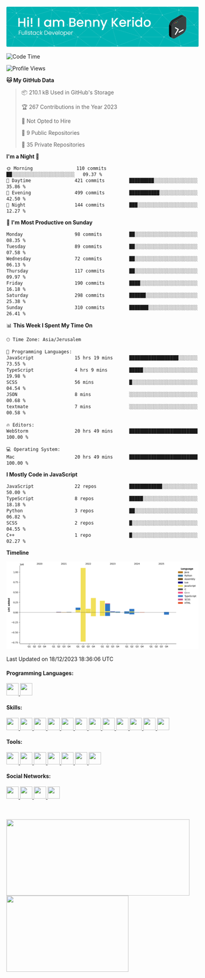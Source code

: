 ![Header](./header.png)


<!--START_SECTION:waka-->
![Code Time](http://img.shields.io/badge/Code%20Time-318%20hrs%2023%20mins-blue)

![Profile Views](http://img.shields.io/badge/Profile%20Views-0-blue)

**🐱 My GitHub Data** 

> 📦 210.1 kB Used in GitHub's Storage 
 > 
> 🏆 267 Contributions in the Year 2023
 > 
> 🚫 Not Opted to Hire
 > 
> 📜 9 Public Repositories 
 > 
> 🔑 35 Private Repositories 
 > 
**I'm a Night 🦉** 

```text
🌞 Morning                110 commits         ██░░░░░░░░░░░░░░░░░░░░░░░   09.37 % 
🌆 Daytime                421 commits         █████████░░░░░░░░░░░░░░░░   35.86 % 
🌃 Evening                499 commits         ███████████░░░░░░░░░░░░░░   42.50 % 
🌙 Night                  144 commits         ███░░░░░░░░░░░░░░░░░░░░░░   12.27 % 
```
📅 **I'm Most Productive on Sunday** 

```text
Monday                   98 commits          ██░░░░░░░░░░░░░░░░░░░░░░░   08.35 % 
Tuesday                  89 commits          ██░░░░░░░░░░░░░░░░░░░░░░░   07.58 % 
Wednesday                72 commits          ██░░░░░░░░░░░░░░░░░░░░░░░   06.13 % 
Thursday                 117 commits         ██░░░░░░░░░░░░░░░░░░░░░░░   09.97 % 
Friday                   190 commits         ████░░░░░░░░░░░░░░░░░░░░░   16.18 % 
Saturday                 298 commits         ██████░░░░░░░░░░░░░░░░░░░   25.38 % 
Sunday                   310 commits         ███████░░░░░░░░░░░░░░░░░░   26.41 % 
```


📊 **This Week I Spent My Time On** 

```text
🕑︎ Time Zone: Asia/Jerusalem

💬 Programming Languages: 
JavaScript               15 hrs 19 mins      ██████████████████░░░░░░░   73.55 % 
TypeScript               4 hrs 9 mins        █████░░░░░░░░░░░░░░░░░░░░   19.98 % 
SCSS                     56 mins             █░░░░░░░░░░░░░░░░░░░░░░░░   04.54 % 
JSON                     8 mins              ░░░░░░░░░░░░░░░░░░░░░░░░░   00.68 % 
textmate                 7 mins              ░░░░░░░░░░░░░░░░░░░░░░░░░   00.58 % 

🔥 Editors: 
WebStorm                 20 hrs 49 mins      █████████████████████████   100.00 % 

💻 Operating System: 
Mac                      20 hrs 49 mins      █████████████████████████   100.00 % 
```

**I Mostly Code in JavaScript** 

```text
JavaScript               22 repos            ████████████░░░░░░░░░░░░░   50.00 % 
TypeScript               8 repos             █████░░░░░░░░░░░░░░░░░░░░   18.18 % 
Python                   3 repos             ██░░░░░░░░░░░░░░░░░░░░░░░   06.82 % 
SCSS                     2 repos             █░░░░░░░░░░░░░░░░░░░░░░░░   04.55 % 
C++                      1 repo              █░░░░░░░░░░░░░░░░░░░░░░░░   02.27 % 
```



**Timeline**

![Lines of Code chart](https://raw.githubusercontent.com/bennykerido/bennykerido/main/assets/bar_graph.png)


 Last Updated on 18/12/2023 18:36:06 UTC
<!--END_SECTION:waka-->

<div>
  <h4>Programming Languages:</h4>
      <a href="#">
  <img height="32" width="32" src="https://cdn.simpleicons.org/javascript" />
  </a>
    <a href="#">
  <img height="32" width="32" src="https://cdn.simpleicons.org/python" />
  </a>
</div>
<div class="row">
  <h4>Skills:</h4>

  <a href="#">
  <img height="32" width="32" src="https://cdn.simpleicons.org/typescript" />
  </a>

  <a href="#">
  <img height="32" width="32" src="https://cdn.simpleicons.org/react" />
  </a>
  <a href="#">
  <img height="32" width="32" src="https://cdn.simpleicons.org/reactrouter" />
  </a>
  <a href="#">
  <img height="32" width="32" src="https://cdn.simpleicons.org/nodedotjs" />
  </a>
  <a href="#">
  <img height="32" width="32" src="https://cdn.simpleicons.org/express" />
  </a>
  <a href="#">
  <img height="32" width="32" src="https://cdn.simpleicons.org/nestjs" />
  </a>
  <a href="#">
  <img height="32" width="32" src="https://cdn.simpleicons.org/nextdotjs" />
  </a>
  <a href="#">
  <img height="32" width="32" src="https://cdn.simpleicons.org/html5" />
  </a>
  <a href="#">
  <img height="32" width="32" src="https://cdn.simpleicons.org/css3"/>
  </a>
  <a href="#">
    <img height="32" width="32" src="https://cdn.simpleicons.org/cssmodules" />
  </a>
  <a href="#">
    <img height="32" width="32" src="https://cdn.simpleicons.org/sass" />
  </a>
  <a href="#">
    <img height="32" width="32" src="https://cdn.simpleicons.org/php" />
  </a>
</div>

<div class="row">
  <h4>Tools:</h4>
  <a href="#">
  <img height="32" width="32" src="https://cdn.simpleicons.org/webstorm" />
  </a>
  <a href="#">
  <img height="32" width="32" src="https://cdn.simpleicons.org/phpstorm" />
  </a>
    <a href="#">
  <img height="32" width="32" src="https://cdn.simpleicons.org/pycharm" />
  </a>
  <a href="#">
  <img height="32" width="32" src="https://cdn.simpleicons.org/visualstudiocode" />
  </a>
  <a href="#">
    <img height="32" width="32" src="https://cdn.simpleicons.org/npm" />
  </a>
    <a href="#">
  <img height="32" width="32" src="https://cdn.simpleicons.org/intellijidea" />
  </a>
    <a href="#">
  <img height="32" width="32" src="https://cdn.simpleicons.org/eclipseide" />
  </a>
</div>


<div class="row">
  <h4>Social Networks:</h4>
  <a href="https://www.linkedin.com/in/bennykerido">
    <img height="32" width="32" src="https://cdn.simpleicons.org/linkedin" />
  </a>
  <a href="https://www.facebook.com/benny.kerido">
    <img height="32" width="32" src="https://cdn.simpleicons.org/facebook" />
  </a>
  <a href="https://www.instagram.com/bennykerido">
    <img height="32" width="32" src="https://cdn.simpleicons.org/instagram" />
  </a>
    <a href="https://www.github.com/bennykerido">
    <img height="32" width="32" src="https://cdn.simpleicons.org/github" />
  </a>
</div>
<br/>
<br/>
<br/>

<a href="https://github.com/bennykerido">
  <img height=200 width=480 align="center" src="https://github-readme-stats.vercel.app/api?username=bennykerido&hide=prs,contribs&show_icons=true&card_width=320" />
</a>
<a href="https://github.com/bennykerido">
  <img height=200 width=320 align="center" src="https://github-readme-stats.vercel.app/api/top-langs/?username=bennykerido&layout=compact&card_width=320" />
</a>

